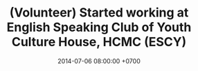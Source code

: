 ---
title: (Volunteer) Started working at English Speaking Club of Youth Culture House, HCMC (ESCY)
date: 2014-07-06 08:00:00 +0700
---